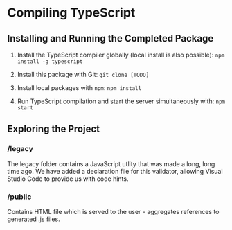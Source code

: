 # Compiling TypeScript

## Installing and Running the Completed Package

1. Install the TypeScript compiler globally (local install is also possible):
`npm install -g typescript`

2. Install this package with Git:
`git clone [TODO]`

3. Install local packages with `npm`:
`npm install`

4. Run TypeScript compilation and start the server simultaneously with:
`npm start`

## Exploring the Project

### /legacy 
The legacy folder contains a JavaScript utlity that was made a long, long time ago. We have added a declaration file for this validator, allowing Visual Studio Code to provide us with code hints.

### /public
Contains HTML file which is served to the user - aggregates references to generated .js files.
